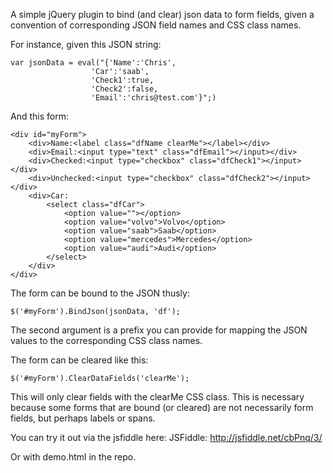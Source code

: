 A simple jQuery plugin to bind (and clear) json data to form fields, given a convention of corresponding JSON field names and CSS class names.

For instance, given this JSON string:

	var jsonData = eval("{'Name':'Chris',
					  'Car':'saab',
					  'Check1':true,
					  'Check2':false,
					  'Email':'chris@test.com'}";)

And this form:

	<div id="myForm">
		<div>Name:<label class="dfName clearMe"></label></div>
		<div>Email:<input type="text" class="dfEmail"></input></div>
		<div>Checked:<input type="checkbox" class="dfCheck1"></input></div>
		<div>Unchecked:<input type="checkbox" class="dfCheck2"></input></div>
		<div>Car:
			<select class="dfCar">
				<option value=""></option>
				<option value="volvo">Volvo</option>
				<option value="saab">Saab</option>
				<option value="mercedes">Mercedes</option>
				<option value="audi">Audi</option>
			</select>
		</div>
	</div>

The form can be bound to the JSON thusly:

	$('#myForm').BindJson(jsonData, 'df');

The second argument is a prefix you can provide for mapping the JSON values to the corresponding CSS class names.

The form can be cleared like this:

	$('#myForm').ClearDataFields('clearMe');

This will only clear fields with the clearMe CSS class. This is necessary because some forms that are bound (or cleared) are not necessarily form fields, but perhaps labels or spans.
				  
You can try it out via the jsfiddle here:
JSFiddle: http://jsfiddle.net/cbPnq/3/

Or with demo.html in the repo.
